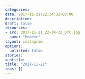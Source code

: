 ```yaml
---
categories:
date: 2017-11-21T22:34:32+00:00
description:
draft: false
resources:
- src: 2017-11-21_22-34-32_UTC.jpg
  name: "header"
layout: instagram
options:
  unlisted: false
stories:
subtitle:
title: "2017-11-21"
tags: []
---
```


 
